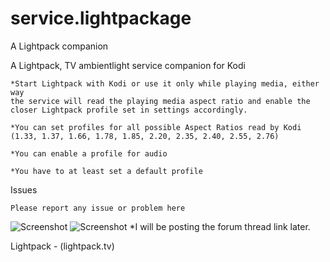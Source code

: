 # service.lightpackage
A Lightpack companion

A Lightpack, TV ambientlight service companion for Kodi

	*Start Lightpack with Kodi or use it only while playing media, either way 
	the service will read the playing media aspect ratio and enable the closer Lightpack profile set in settings accordingly.
	
	*You can set profiles for all possible Aspect Ratios read by Kodi 
	(1.33, 1.37, 1.66, 1.78, 1.85, 2.20, 2.35, 2.40, 2.55, 2.76)
	
	*You can enable a profile for audio
	
	*You have to at least set a default profile
	
Issues

	Please report any issue or problem here
	
![Screenshot](http://i93.photobucket.com/albums/l66/reavenm/Screen%20Shot%202015-06-24%20at%2012.10.10%20PM_zpspgguyhyi.png)
![Screenshot](http://i93.photobucket.com/albums/l66/reavenm/Screen%20Shot%202015-06-24%20at%2012.10.00%20PM_zpswx3k0xxs.png)
*I will be posting the forum thread link later.

Lightpack - (lightpack.tv)

